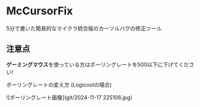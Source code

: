 # McCursorFix
5分で書いた簡易的なマイクラ統合版のカーソルバグの修正ツール

## 注意点

**ゲーミングマウス**を使っている方はポーリングレートを500以下に下げてください!

ポーリングレートの変え方 (Logicoolの場合)

![ポーリングレート画像](git/2024-11-17 225106.jpg)